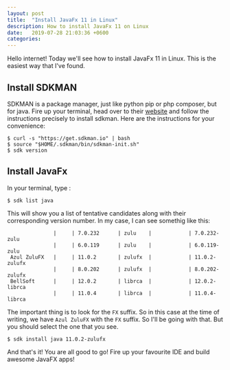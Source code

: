 ```yaml
---
layout: post
title:  "Install JavaFx 11 in Linux"
description: How to install JavaFx 11 on Linux
date:   2019-07-28 21:03:36 +0600
categories:
---
```


Hello internet! Today we'll see how to install JavaFx 11 in Linux. This is the easiest way that I've found. 

## Install SDKMAN
SDKMAN is a package manager, just like python pip or php composer, but for java. Fire up your terminal, head over to their  [website](https://sdkman.io/install) and follow the instructions precisely to install sdkman.
Here are the instructions for your convenience:
```
$ curl -s "https://get.sdkman.io" | bash
$ source "$HOME/.sdkman/bin/sdkman-init.sh"
$ sdk version
```
## Install JavaFx
In your terminal, type :
```
$ sdk list java
```
This will show you a list of tentative candidates along with their corresponding version number. In my case, I can see somethig like this:
```
               |     | 7.0.232      | zulu    |            | 7.0.232-zulu        
               |     | 6.0.119      | zulu    |            | 6.0.119-zulu        
 Azul ZuluFX   |     | 11.0.2       | zulufx  |            | 11.0.2-zulufx       
               |     | 8.0.202      | zulufx  |            | 8.0.202-zulufx      
 BellSoft      |     | 12.0.2       | librca  |            | 12.0.2-librca       
               |     | 11.0.4       | librca  |            | 11.0.4-librca  
```
The important thing is to look for the `FX` suffix. So in this case at the time of writing, we have `Azul ZuluFX` with the `FX` suffix. So I'll be going with that. But you should select the one that you see.
```
$ sdk install java 11.0.2-zulufx
```
And that's it! You are all good to go! Fire up your favourite IDE and build awesome JavaFX apps!
